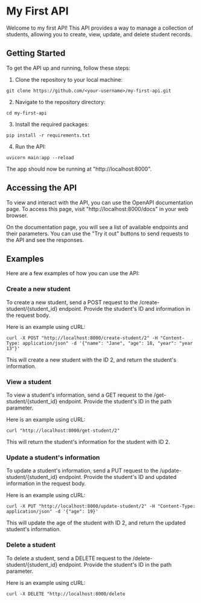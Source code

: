 # **My First API**

Welcome to my first API! This API provides a way to manage a collection of students, allowing you to create, view, update, and delete student records.

## Getting Started
To get the API up and running, follow these steps:

1. Clone the repository to your local machine: 
```
git clone https://github.com/<your-username>/my-first-api.git
```

2. Navigate to the repository directory: 
``` 
cd my-first-api
```

3. Install the required packages: 
``` 
pip install -r requirements.txt
```

4. Run the API: 
``` 
uvicorn main:app --reload
```

The app should now be running at "http://localhost:8000".


## Accessing the API 
To view and interact with the API, you can use the OpenAPI documentation page. To access this page, visit "http://localhost:8000/docs" in your web browser.

On the documentation page, you will see a list of available endpoints and their parameters. You can use the "Try it out" buttons to send requests to the API and see the responses.

## **Examples**
Here are a few examples of how you can use the API:

### **Create a new student**
To create a new student, send a POST request to the /create-student/{student_id} endpoint. Provide the student's ID and information in the request body.

Here is an example using cURL: 
```
curl -X POST "http://localhost:8000/create-student/2" -H "Content-Type: application/json" -d '{"name": "Jane", "age": 18, "year": "year 13"}'
```

This will create a new student with the ID 2, and return the student's information.

### **View a student**
To view a student's information, send a GET request to the /get-student/{student_id} endpoint. Provide the student's ID in the path parameter.

Here is an example using cURL: 
```
curl "http://localhost:8000/get-student/2"
```

This will return the student's information for the student with ID 2.

### **Update a student's information**
To update a student's information, send a PUT request to the /update-student/{student_id} endpoint. Provide the student's ID and updated information in the request body.

Here is an example using cURL: 
```
curl -X PUT "http://localhost:8000/update-student/2" -H "Content-Type: application/json" -d '{"age": 19}'
```

This will update the age of the student with ID 2, and return the updated student's information.

### **Delete a student**
To delete a student, send a DELETE request to the /delete-student/{student_id} endpoint. Provide the student's ID in the path parameter.

Here is an example using cURL: 
```
curl -X DELETE "http://localhost:8000/delete
```

